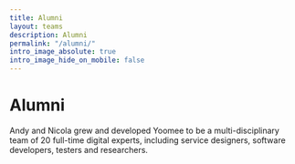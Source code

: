 ```yaml
---
title: Alumni
layout: teams
description: Alumni
permalink: "/alumni/"
intro_image_absolute: true
intro_image_hide_on_mobile: false
---
```


# Alumni

Andy and Nicola grew and developed Yoomee to be a multi-disciplinary team of 20 full-time digital experts, including service designers, software developers, testers and researchers.